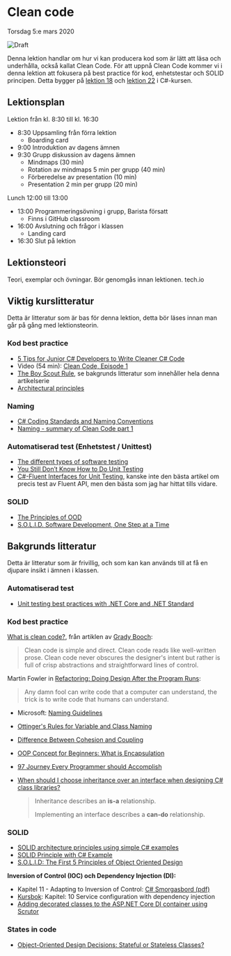 # Clean code

Torsdag 5:e mars 2020

![Draft](/dataatkomst/assets/images/draft.png)

Denna lektion handlar om hur vi kan producera kod som är lätt att läsa och underhålla, också kallat Clean Code. För att uppnå Clean Code kommer vi i denna lektion att fokusera på best practice för kod, enhetstestar och SOLID principen. Detta bygger på [lektion 18](https://csharp.2019.plus.jakobkallin.com/18/) och [lektion 22](https://csharp.2019.plus.jakobkallin.com/22/) i C#-kursen.

## Lektionsplan
Lektion från kl. 8:30 till kl. 16:30

* 8:30 Uppsamling från förra lektion
  * Boarding card
* 9:00 Introduktion av dagens ämnen
* 9:30 Grupp diskussion av dagens ämnen
  - Mindmaps (30 min)
  - Rotation av mindmaps 5 min per grupp (40 min)
  - Förberedelse av presentation (10 min)
  - Presentation 2 min per grupp (20 min)

Lunch 12:00 till 13:00

- 13:00 Programmeringsövning i grupp, Barista försatt
  - Finns i GitHub classroom
- 16:00 Avslutning och frågor i klassen
  - Landing card
- 16:30 Slut på lektion

## Lektionsteori

Teori, exemplar och övningar. Bör genomgås innan lektionen.
tech.io

## Viktig kurslitteratur
Detta är litteratur som är bas för denna lektion, detta bör läses innan man går på gång med lektionsteorin.

### Kod best practice
* [5 Tips for Junior C# Developers to Write Cleaner C# Code](https://programmingwithmosh.com/csharp/5-tips-for-junior-c-developers-to-write-cleaner-c-code/)
* Video (54 min): [Clean Code, Episode 1](https://cleancoders.com/episode/clean-code-episode-1/show)
* [The Boy Scout Rule](https://medium.com/@biratkirat/step-8-the-boy-scout-rule-robert-c-martin-uncle-bob-9ac839778385), se bakgrunds litteratur som innehåller hela denna artikelserie
* [Architectural principles](https://docs.microsoft.com/en-us/dotnet/standard/modern-web-apps-azure-architecture/architectural-principles)

### Naming
* [C# Coding Standards and Naming Conventions](https://www.dofactory.com/reference/csharp-coding-standards)
* [Naming - summary of Clean Code part 1](https://hashnode.com/post/clean-code-summary-part-1-naming-ciymphs8x00002w53maa5d30d)

### Automatiserad test (Enhetstest / Unittest)

* [The different types of software testing ](https://www.atlassian.com/continuous-delivery/software-testing/types-of-software-testing)
* [You Still Don’t Know How to Do Unit Testing](https://stackify.com/unit-testing-basics-best-practices/)
* [C#-Fluent Interfaces for Unit Testing](https://medium.com/@ghadeer.kenawi/c-fluent-interfaces-for-unit-testing-860d9019e21d), kanske inte den bästa artikel om precis test av Fluent API, men den bästa som jag har hittat tills vidare.

### SOLID
* [The Principles of OOD](http://butunclebob.com/ArticleS.UncleBob.PrinciplesOfOod)
* [S.O.L.I.D. Software Development, One Step at a Time](http://www.codemag.com/article/1001061)

## Bakgrunds litteratur
Detta är litteratur som är frivillig, och som kan kan används till at få en djupare insikt i ämnen i klassen.

### Automatiserad test
* [Unit testing best practices with .NET Core and .NET Standard](https://docs.microsoft.com/en-us/dotnet/core/testing/unit-testing-best-practices)

### Kod best practice
[What is clean code?](http://www.informit.com/articles/article.aspx?p=1235624&seqNum=3), från artiklen av [Grady Booch](https://twitter.com/tottinge):

> Clean code is simple and direct. Clean code reads like well-written prose. Clean code never obscures the designer's intent but rather is full of crisp abstractions and straightforward lines of control.

Martin Fowler in [Refactoring: Doing Design After the Program Runs](https://www.martinfowler.com/distributedComputing/refactoring.pdf):
> Any damn fool can write code that a computer can understand, the trick is to write code that humans can understand.

* Microsoft: [Naming Guidelines](https://docs.microsoft.com/en-us/dotnet/standard/design-guidelines/naming-guidelines)
* [Ottinger's Rules for Variable and Class Naming](http://www.maultech.com/chrislott/resources/cstyle/ottinger-naming.html)
* [Difference Between Cohesion and Coupling](https://stackoverflow.com/a/3085419/4675814)
* [OOP Concept for Beginners: What is Encapsulation](https://stackify.com/oop-concept-for-beginners-what-is-encapsulation/)
* [97 Journey Every Programmer should Accomplish](https://medium.com/@biratkirat/97-journey-every-programmer-should-accomplish-a0c53dbbfd47)
* [When should I choose inheritance over an interface when designing C# class libraries?](https://stackoverflow.com/questions/5816563/when-should-i-choose-inheritance-over-an-interface-when-designing-c-sharp-class) 

  > Inheritance describes an **is-a** relationship.
  >
  > Implementing an interface describes a **can-do** relationship.

### SOLID
* [SOLID architecture principles using simple C# examples](https://www.codeproject.com/Articles/703634/SOLID-architecture-principles-using-simple-Csharp)
* [SOLID Principle with C# Example](https://www.codeproject.com/Tips/1033646/SOLID-Principle-with-Csharp-Example)
* [S.O.L.I.D: The First 5 Principles of Object Oriented Design](https://scotch.io/bar-talk/s-o-l-i-d-the-first-five-principles-of-object-oriented-design#toc-single-responsibility-principle)

**Inversion of Control (IOC) och Dependency Injection (DI):**

* Kapitel 11 - Adapting to Inversion of Control: [C# Smorgasbord (pdf)](https://cdn.filipekberg.se/fekberg-blog/csharp-smorgasbord-free/Filip_Ekberg-CSharp_Smorgasbord.pdf)
* [Kursbok](book.md): Kapitel: 10 Service configuration with dependency injection
* [Adding decorated classes to the ASP.NET Core DI container using Scrutor ](https://andrewlock.net/adding-decorated-classes-to-the-asp.net-core-di-container-using-scrutor/)

### States in code
* [Object-Oriented Design Decisions: Stateful or Stateless Classes?](https://dzone.com/articles/stateful-or-stateless-classes)
